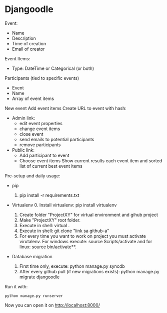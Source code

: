 Djangoodle
==========

Event:
* Name
* Description
* Time of creation
* Email of creator

Event Items:
* Type: DateTime or Categorical (or both)

Participants (tied to specific events)
* Event
* Name
* Array of event items

New event
Add event items
Create URL to event with hash:
* Admin link:
    * edit event properties
    * change event items
    * close event
    * send emails to potential participants
    * remove participants
* Public link:
    * Add participant to event
    * Choose event items
Show current results each event item and sorted list of current best event items


Pre-setup and daily usage:

* pip
    1. pip install -r requirements.txt


* Virtualenv
	0. Install virtualenv: pip install virtualenv
	1. Create folder "ProjectXY" for virtual environment and gihub project
	2. Make "ProjectXY" root folder.
	3. Execute in shell: virtual . 
	4. Execute in shell: git clone "link sa github-a"
    5. For every time you want to work on project you must activate virutalenv. For windows execute: source Scripts/activate and for linux: source bin/activate**. 
 

* Database migration
	1. First time only, execute: python manage.py syncdb
	2. After every github pull (if new migrations exists): python manage.py migrate djangoodle


Run it with:
    
    python manage.py runserver

Now you can open it on [http://localhost:8000/](http://localhost:8000/)

